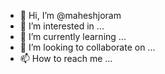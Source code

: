 - 👋 Hi, I’m @maheshjoram
- 👀 I’m interested in ...
- 🌱 I’m currently learning ...
- 💞️ I’m looking to collaborate on ...
- 📫 How to reach me ...

<!---
maheshjoram/maheshjoram is a ✨ special ✨ repository because its `README.md` (this file) appears on your GitHub profile.
You can click the Preview link to take a look at your changes.
--->
